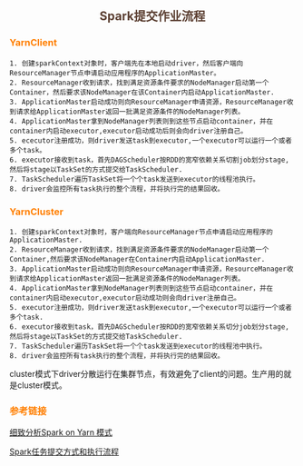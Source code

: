 ## <center><font color=#5C4033>Spark提交作业流程</font></center>

### <font color=#FF7F00>YarnClient</font>
```
1. 创建sparkContext对象时，客户端先在本地启动driver，然后客户端向ResourceManager节点申请启动应用程序的ApplicationMaster。
2. ResourceManager收到请求，找到满足资源条件要求的NodeManager启动第一个Container，然后要求该NodeManager在该Container内启动ApplicationMaster.
3. ApplicationMaster启动成功则向ResourceManager申请资源，ResourceManager收到请求给ApplicationMaster返回一批满足资源条件的NodeManager列表。
4. ApplicationMaster拿到NodeManager列表则到这些节点启动container，并在container内启动executor,executor启动成功后则会向driver注册自己。
5. ececutor注册成功，则driver发送task到executor,一个executor可以运行一个或者多个task。
6. executor接收到task，首先DAGScheduler按RDD的宽窄依赖关系切割job划分stage,然后将stage以TaskSet的方式提交给TaskScheduler.
7. TaskScheduler遍历TaskSet将一个个task发送到executor的线程池执行。
8. driver会监控所有task执行的整个流程，并将执行完的结果回收。
```



### <font color=#FF7F00>YarnCluster</font>
```
1. 创建sparkContext对象时，客户端向ResourceManager节点申请启动应用程序的ApplicationMaster.
2. ResourceManager收到请求，找到满足资源条件要求的NodeManager启动第一个Container,然后要求该NodeManager在Container内启动ApplicationMaster.
3. ApplicationMaster启动成功则向ResourceManager申请资源，ResourceManager收到请求给ApplicationMaster返回一批满足资源条件的NodeManager列表。
4. ApplicationMaster拿到NodeManager列表则到这些节点启动container，并在container内启动executor,executor启动成功则会向driver注册自己。
5. executor注册成功，则driver发送task到executor,一个executor可以运行一个或者多个task.
6. executor接收到task，首先DAGScheduler按RDD的宽窄依赖关系切分job划分stage,然后将stage以TaskSet的方式提交给TaskScheduler.
7. TaskScheduler遍历TaskSet将一个个task发送到executor的线程池中执行。
8. driver会监控所有task执行的整个流程，并将执行完的结果回收。
```

cluster模式下driver分散运行在集群节点，有效避免了client的问题。生产用的就是cluster模式。


### <font color=#FF7F00>参考链接</font>
[细致分析Spark on Yarn 模式](https://blog.csdn.net/pengzonglu7292/article/details/79517051)

[Spark任务提交方式和执行流程](https://www.cnblogs.com/frankdeng/p/9301485.html)

